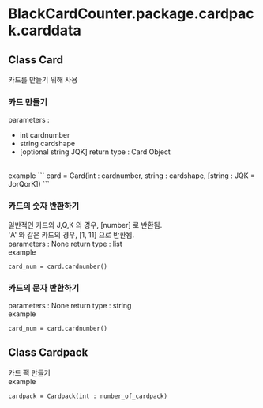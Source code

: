 # BlackCardCounter.package.cardpack.carddata

## Class Card

카드를 만들기 위해 사용


### 카드 만들기
parameters :
- int cardnumber
- string cardshape
- [optional string JQK]
return type : Card Object 
<br>
example
```
card = Card(int : cardnumber, string : cardshape, [string : JQK = JorQorK])
```


### 카드의 숫자 반환하기
일반적인 카드와 J,Q,K 의 경우, [number] 로 반환됨. <br>
'A' 와 같은 카드의 경우, [1, 11] 으로 반환됨. <br>
parameters : None
return type : list
<br>
example
```
card_num = card.cardnumber()
```

### 카드의 문자 반환하기
parameters : None
return type : string
<br>
example
```
card_num = card.cardnumber()
```



## Class Cardpack

카드 팩 만들기
<br>
example
```
cardpack = Cardpack(int : number_of_cardpack)
```